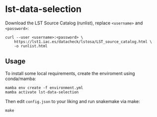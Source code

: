 # lst-data-selection

Download the LST Source Catalog (runlist), replace `<username>` and `<password>`:

```
curl --user <username>:<password> \
    https://lst1.iac.es/datacheck/lstosa/LST_source_catalog.html \
    -o runlist.html
```

## Usage

To install some local requirements, create the enviroment using conda/mamba:

```
mamba env create -f environment.yml
mamba activate lst-data-selection
```

Then edit `config.json` to your liking and run snakemake via make:

```
make
```
